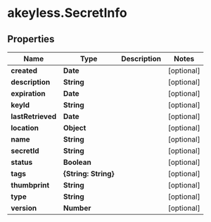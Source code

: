 # akeyless.SecretInfo

## Properties

Name | Type | Description | Notes
------------ | ------------- | ------------- | -------------
**created** | **Date** |  | [optional] 
**description** | **String** |  | [optional] 
**expiration** | **Date** |  | [optional] 
**keyId** | **String** |  | [optional] 
**lastRetrieved** | **Date** |  | [optional] 
**location** | **Object** |  | [optional] 
**name** | **String** |  | [optional] 
**secretId** | **String** |  | [optional] 
**status** | **Boolean** |  | [optional] 
**tags** | **{String: String}** |  | [optional] 
**thumbprint** | **String** |  | [optional] 
**type** | **String** |  | [optional] 
**version** | **Number** |  | [optional] 


